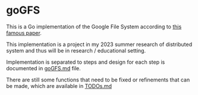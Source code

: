# goGFS

This is a Go implementation of the Google File System according to [this famous paper](https://static.googleusercontent.com/media/research.google.com/en//archive/gfs-sosp2003.pdf).

This implementation is a project in my 2023 summer research of distributed system and thus will be in research / educational setting.

Implementation is separated to steps and design for each step is documented in [goGFS.md](goGFS.md) file.

There are still some functions that need to be fixed or refinements that can be made, which are available in [TODOs.md](TODOs.md)